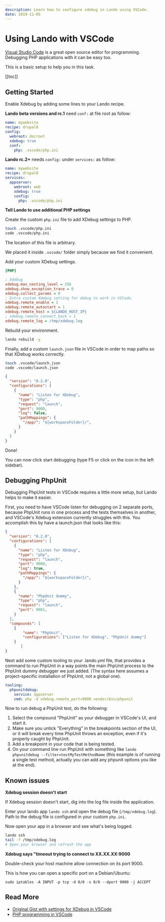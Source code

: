```yaml
---
description: Learn how to configure xdebug in Lando using VSCode.
date: 2019-11-05
---
```


# Using Lando with VSCode

<GuideHeader />

[Visual Studio Code](https://github.com/Microsoft/vscode/) is a great open source editor for programming. Debugging PHP applications with it can be easy too.

This is a basic setup to help you in this task.

[[toc]]

## Getting Started

Enable Xdebug by adding some lines to your Lando recipe.

**Lando beta versions and rc.1** need `conf:` at file root as follow:

```yaml
name: mywebsite
recipe: drupal8
config:
  webroot: docroot
  xdebug: true
  conf:
    php: .vscode/php.ini
```

**Lando rc.2+** needs `config:` under `services:` as follow:

```yaml
name: mywebsite
recipe: drupal8
services:
  appserver:
    webroot: web
    xdebug: true
    config:
      php: .vscode/php.ini
```

**Tell Lando to use additional PHP settings**

Create the custom `php.ini` file to add XDebug settings to PHP.

```bash
touch .vscode/php.ini
code .vscode/php.ini
```

The location of this file is arbitrary.

We placed it inside `.vscode/` folder simply because we find it convenient.

Add your custom XDebug settings.

```ini
[PHP]

; Xdebug
xdebug.max_nesting_level = 256
xdebug.show_exception_trace = 0
xdebug.collect_params = 0
; Extra custom Xdebug setting for debug to work in VSCode.
xdebug.remote_enable = 1
xdebug.remote_autostart = 1
xdebug.remote_host = ${LANDO_HOST_IP}
; xdebug.remote_connect_back = 1
xdebug.remote_log = /tmp/xdebug.log
```

Rebuild your environment.

```bash
lando rebuild -y
```

Finally, add a custom `launch.json` file in VSCode in order to map paths so that XDebug works correctly.

```bash
touch .vscode/launch.json
code .vscode/launch.json
```

```json
{
  "version": "0.2.0",
  "configurations": [
    {
      "name": "Listen for XDebug",
      "type": "php",
      "request": "launch",
      "port": 9000,
      "log": false,
      "pathMappings": {
        "/app/": "${workspaceFolder}/",
      }
    }
  ]
}
```

Done!

You can now click start debugging (type F5 or click on the icon in the left sidebar).

## Debugging PhpUnit

Debugging PhpUnit tests in VSCode requires a little more setup, but Lando helps to make it easier.

First, you need to have VSCode listen for debugging on 2 separate ports, because PhpUnit runs in one process and the tests themselves in another, and VSCode's Xdebug extension currently struggles with this. You accomplish this by have a launch.json that looks like this:

```json
{
  "version": "0.2.0",
  "configurations": [
    {
      "name": "Listen for XDebug",
      "type": "php",
      "request": "launch",
      "port": 9000,
      "log": true,
      "pathMappings": {
        "/app/": "${workspaceFolder}/",
      }
    },
    {
      "name": "PhpUnit dummy",
      "type": "php",
      "request": "launch",
      "port": 9001,
    }
  ],
  "compounds": [
    {
        "name": "PhpUnit",
        "configurations": ["Listen for XDebug", "PhpUnit dummy"]
    }
       ]
}
```

Next add some custom tooling to your .lando.yml file, that provides a command to run PhpUnit in a way points the main PhpUnit process to the PhpUnit dummy debugger we just added. (The syntax here assumes a project-specific installation of PhpUnit, not a global one).

```yml
tooling:
  phpunitdebug:
    service: appserver
    cmd: php -d xdebug.remote_port=9000 vendor/bin/phpunit
```

Now to run debug a PhpUnit test, do the following:

1. Select the compound "PhpUnit" as your debugger in VSCode's UI, and start it.
2. Make sure you untick "Everything" in the breakpoints section of the UI, or it will break every time PhpUnit throws an exception, even if it's properly caught by PhpUnit.
3. Add a breakpoint in your code that is being tested.
4. On your command line run PhpUnit with something like `lando phpunitdebug --filter=testMyTestMethodName` (this example is of running a single test method, actually you can add any phpunit options you like at the end).

## Known issues

**Xdebug session doesn't start**

If Xdebug session doesn't start, dig into the log file inside the application.

Enter your lando app `lando ssh` and open the debug file (`/tmp/xdebug.log`). Path to the debug file is configured in your custom `php.ini`.

Now open your app in a browser and see what's being logged.

```bash
lando ssh
tail -f /tmp/xdebug.log
# Open your browser and refresh the app
```

**Xdebug says "timeout trying to connect to XX.XX.XX:9000**

Double-check your host machine allow connection on its port 9000.

This is how you can open a specific port on a Debian/Ubuntu:

`sudo iptables -A INPUT -p tcp -d 0/0 -s 0/0 --dport 9000 -j ACCEPT`

## Read More

*   [Original Gist with settings for XDebug in VSCode](https://gist.github.com/MatthieuScarset/0c3860def9ff1f0b84e32f618c740655)
*   [PHP programming in VSCode](https://code.visualstudio.com/docs/languages/php)

<GuideFooter />
<Newsletter />
